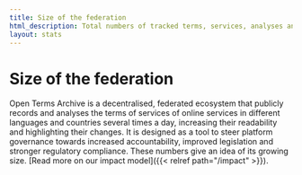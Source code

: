 ```yaml
---
title: Size of the federation
html_description: Total numbers of tracked terms, services, analyses and publications in the Open Terms Archive ecosystem
layout: stats
---
```


# Size of the federation

Open Terms Archive is a decentralised, federated ecosystem that publicly records and analyses the terms of services of online services in different languages and countries several times a day, increasing their readability and highlighting their changes. It is designed as a tool to steer platform governance towards increased accountability, improved legislation and stronger regulatory compliance. These numbers give an idea of its growing size. [Read more on our impact model]({{< relref path="/impact" >}}).
